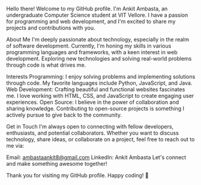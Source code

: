 
Hello there! Welcome to my GitHub profile. I'm Ankit Ambasta, an undergraduate Computer Science student at VIT Vellore. I have a passion for programming and web development, and I'm excited to share my projects and contributions with you.

About Me
I'm deeply passionate about technology, especially in the realm of software development. Currently, I'm honing my skills in various programming languages and frameworks, with a keen interest in web development. Exploring new technologies and solving real-world problems through code is what drives me.

Interests
Programming: I enjoy solving problems and implementing solutions through code. My favorite languages include Python, JavaScript, and Java.
Web Development: Crafting beautiful and functional websites fascinates me. I love working with HTML, CSS, and JavaScript to create engaging user experiences.
Open Source: I believe in the power of collaboration and sharing knowledge. Contributing to open-source projects is something I actively pursue to give back to the community.

Get in Touch
I'm always open to connecting with fellow developers, enthusiasts, and potential collaborators. Whether you want to discuss technology, share ideas, or collaborate on a project, feel free to reach out to me via:

Email: ambastaankit8@gmail.com
LinkedIn: Ankit Ambasta
Let's connect and make something awesome together!

Thank you for visiting my GitHub profile. Happy coding! 🚀
